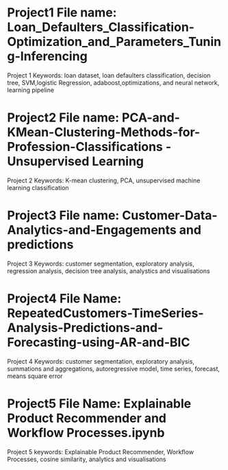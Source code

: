 
# Project1 File name: Loan_Defaulters_Classification-Optimization_and_Parameters_Tuning-Inferencing
Project 1 Keywords: loan dataset, loan defaulters classification, decision tree, SVM,logistic Regression, adaboost,optimizations, and neural network, learning pipeline 

# Project2 File name: PCA-and-KMean-Clustering-Methods-for-Profession-Classifications - Unsupervised Learning
Project 2 Keywords: K-mean clustering, PCA, unsupervised machine learning classification

# Project3 File name: Customer-Data-Analytics-and-Engagements and predictions
Project 3 Keywords: customer segmentation, exploratory analysis, regression analysis, decision tree analysis, analystics and visualisations

# Project4 File Name: RepeatedCustomers-TimeSeries-Analysis-Predictions-and-Forecasting-using-AR-and-BIC
Project 4 Keywords: customer segmentation, exploratory analysis, summations and aggregations, autoregressive model, time series, forecast, means square error

# Project5 File Name: Explainable Product Recommender and Workflow Processes.ipynb
Project 5 keywords: Explainable Product Recommender, Workflow Processes, cosine similarity, analytics and visualisations
